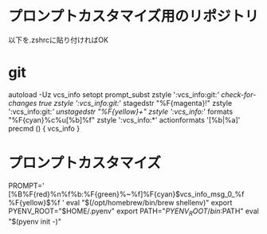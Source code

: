 # プロンプトカスタマイズ用のリポジトリ
以下を.zshrcに貼り付ければOK

# git
autoload -Uz vcs_info
setopt prompt_subst
zstyle ':vcs_info:git:*' check-for-changes true
zstyle ':vcs_info:git:*' stagedstr "%F{magenta}!"
zstyle ':vcs_info:git:*' unstagedstr "%F{yellow}+"
zstyle ':vcs_info:*' formats "%F{cyan}%c%u[%b]%f"
zstyle ':vcs_info:*' actionformats '[%b|%a]'
precmd () { vcs_info }

# プロンプトカスタマイズ
PROMPT='
[%B%F{red}%n%f%b:%F{green}%~%f]%F{cyan}$vcs_info_msg_0_%f
%F{yellow}$%f '
eval "$(/opt/homebrew/bin/brew shellenv)"
export PYENV_ROOT="$HOME/.pyenv"
export PATH="$PYENV_ROOT/bin:$PATH"
eval "$(pyenv init -)"